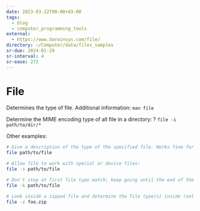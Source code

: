 ```yaml
---
date: 2023-03-22T00:00+03:00
tags:
  - blog
  - computer_programming_tools
external:
  - https://www.darwinsys.com/file/
directory: ~/Computer/data/files_samples
sr-due: 2024-01-29
sr-interval: 4
sr-ease: 272
---
```


# File

Determines the type of file. Additional information: `man file`

Determine the MIME encoding type of all file in a directory: ?
`file -i path/to/dir/*`

Other examples:

```bash
# Give a description of the type of the specified file. Works fine for files with no file extension:
file path/to/file

# Allow file to work with special or device files:
file -s path/to/file

# Don't stop at first file type match; keep going until the end of the file:
file -k path/to/file

# Look inside a zipped file and determine the file type(s) inside (not worked when I tried it):
file -z foo.zip

```
